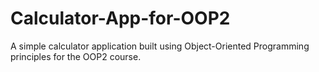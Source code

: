 # Calculator-App-for-OOP2
A simple calculator application built using Object-Oriented Programming principles for the OOP2 course.
